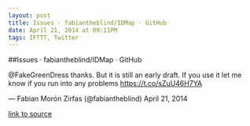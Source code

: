 ```yaml
---
layout: post
title: Issues · fabiantheblind/IDMap · GitHub
date: April 21, 2014 at 09:11PM
tags: IFTTT, Twitter
---
```

##Issues · fabiantheblind/IDMap · GitHub


@FakeGreenDress thanks. But it is still an early draft. If you use it let me know if you run into any problems https://t.co/sZuU46H7YA

— Fabian Morón Zirfas (@fabiantheblind) April 21, 2014

[link to source](http://ift.tt/Po0mPq) 

